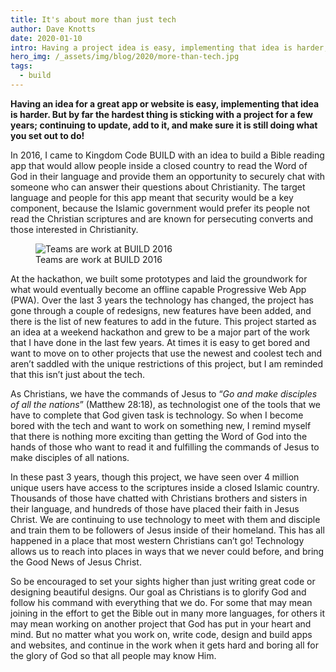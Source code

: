 ```yaml
---
title: It's about more than just tech
author: Dave Knotts
date: 2020-01-10
intro: Having a project idea is easy, implementing that idea is harder, but by far the hardest thing is sticking with a project for a few years! We hear back from one of the projects out of the 2016 hackathon.
hero_img: /_assets/img/blog/2020/more-than-tech.jpg
tags:
  - build
---
```


**Having an idea for a great app or website is easy, implementing that idea is harder. But by far the hardest thing is sticking with a project for a few years; continuing to update, add to it, and make sure it is still doing what you set out to do!**

In 2016, I came to Kingdom Code BUILD with an idea to build a Bible reading app that would allow people inside a closed country to read the Word of God in their language and provide them an opportunity to securely chat with someone who can answer their questions about Christianity. The target language and people for this app meant that security would be a key component, because the Islamic government would prefer its people not read the Christian scriptures and are known for persecuting converts and those interested in Christianity.

<figure class="img img--full-width">
  <img src="/_assets/img/blog/2020/build-2016.jpg" alt="Teams are work at BUILD 2016" />
  <figcaption>
    Teams are work at BUILD 2016
  </figcaption>
</figure>

At the hackathon, we built some prototypes and laid the groundwork for what would eventually become an offline capable Progressive Web App (PWA). Over the last 3 years the technology has changed, the project has gone through a couple of redesigns, new features have been added, and there is the list of new features to add in the future. This project started as an idea at a weekend hackathon and grew to be a major part of the work that I have done in the last few years. At times it is easy to get bored and want to move on to other projects that use the newest and coolest tech and aren’t saddled with the unique restrictions of this project, but I am reminded that this isn’t just about the tech.

As Christians, we have the commands of Jesus to “_Go and make disciples of all the nations_” (Matthew 28:18), as technologist one of the tools that we have to complete that God given task is technology. So when I become bored with the tech and want to work on something new, I remind myself that there is nothing more exciting than getting the Word of God into the hands of those who want to read it and fulfilling the commands of Jesus to make disciples of all nations.

In these past 3 years, though this project, we have seen over 4 million unique users have access to the scriptures inside a closed Islamic country. Thousands of those have chatted with Christians brothers and sisters in their language, and hundreds of those have placed their faith in Jesus Christ. We are continuing to use technology to meet with them and disciple and train them to be followers of Jesus inside of their homeland. This has all happened in a place that most western Christians can’t go! Technology allows us to reach into places in ways that we never could before, and bring the Good News of Jesus Christ.

So be encouraged to set your sights higher than just writing great code or designing beautiful designs. Our goal as Christians is to glorify God and follow his command with everything that we do. For some that may mean joining in the effort to get the Bible out in many more languages, for others it may mean working on another project that God has put in your heart and mind. But no matter what you work on, write code, design and build apps and websites, and continue in the work when it gets hard and boring all for the glory of God so that all people may know Him.
